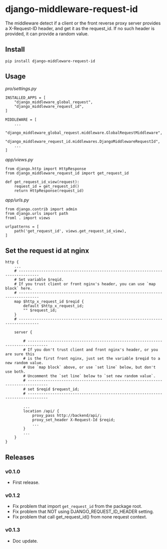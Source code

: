 # django-middleware-request-id

The middleware detect if a client or the front reverse proxy server provides a X-Request-ID header, and get it as the request_id. If no such header is provided, it can provide a random value. 

## Install

```
pip install django-middleware-request-id
```

## Usage

*pro/settings.py*

```
INSTALLED_APPS = [
    "django_middleware_global_request",
    "django_middleware_request_id",
]

MIDDLEWARE = [
    ...
    "django_middleware_global_request.middleware.GlobalRequestMiddleware",
    "django_middleware_request_id.middlewares.DjangoMiddlewareRequestId",
    ...
]

```

*app/views.py*

```
from django.http import HttpResponse
from django_middleware_request_id import get_request_id

def get_request_id_view(request):
    request_id = get_request_id()
    return HttpResponse(request_id)

```

*app/urls.py*

```
from django.contrib import admin
from django.urls import path
froml . import views

urlpatterns = [
    path('get_request_id', views.get_request_id_view),
]

```

## Set the request id at nginx

```
http {
    ...
    # -------------------------------------------------------------------------------
    # Set variable $reqid.
    # If you trust client or front nginx's header, you can use `map block` here.
    # -------------------------------------------------------------------------------
    map $http_x_request_id $reqid {
        default $http_x_request_id;
        "" $request_id;
    }
    # -------------------------------------------------------------------------------

    server {

        # -------------------------------------------------------------------------------
        # If you don't trust client and front nginx's header, or you are sure this 
        # is the first front nginx, just set the variable $reqid to a new random value.
        # Use `map block` above, or use `set line` below, but don't use both.
        # Uncomment the `set line` below to `set new random value`.
        # -------------------------------------------------------------------------------
        # set $reqid $request_id;
        # -------------------------------------------------------------------------------

        ...
        location /api/ {
            proxy_pass http://backend/api/;
            proxy_set_header X-Request-Id $reqid;
            ...
        }
        ...
    }
}

```

## Releases

### v0.1.0

- First release.

### v0.1.2

- Fix problem that import `get_request_id` from the package root.
- Fix problem that NOT using DJANGO_REQUEST_ID_HEADER setting.
- Fix problem that call get_request_id() from none request context.

### v0.1.3

- Doc update.
